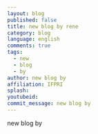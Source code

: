 ```yaml
---
layout: blog
published: false
title: new blog by rene
category: blog
language: english
comments: true
tags: 
  - new
  - blog
  - by
author: new blog by
affiliation: IFPRI
splash: 
youtubeid: 
commit_message: new blog by
---
```

new blog by
